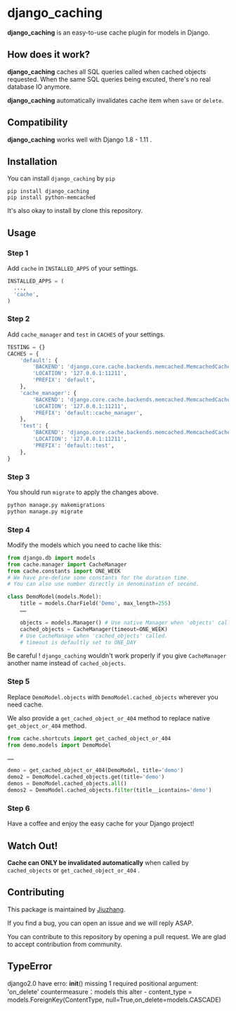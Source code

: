 # django_caching

**django_caching** is an easy-to-use cache plugin for models in Django.

## How does it work?

**django_caching** caches all SQL queries called when cached objects requested. When the same SQL queries being excuted, there's no real database IO anymore.

**django_caching** automatically invalidates cache item when `save` or `delete`. 

## Compatibility

**django_caching** works well with Django 1.8 - 1.11 .

## Installation

You can install `django_caching` by `pip`

```shell
pip install django_caching
pip install python-memcached
```

It's also okay to install by clone this repository.

## Usage

### Step 1

Add `cache` in `INSTALLED_APPS` of your settings.

```python
INSTALLED_APPS = (
  ...,
  'cache',
)
```

### Step 2

Add `cache_manager` and `test` in `CACHES` of your settings.

```python
TESTING = {}
CACHES = {
    'default': {
        'BACKEND': 'django.core.cache.backends.memcached.MemcachedCache',
        'LOCATION': '127.0.0.1:11211',
        'PREFIX': 'default',
    },
    'cache_manager': {
        'BACKEND': 'django.core.cache.backends.memcached.MemcachedCache',
        'LOCATION': '127.0.0.1:11211',
        'PREFIX': 'default::cache_manager',
    },
    'test': {
        'BACKEND': 'django.core.cache.backends.memcached.MemcachedCache',
        'LOCATION': '127.0.0.1:11211',
        'PREFIX': 'default::test',
    },
}
```

### Step 3

You should run `migrate` to apply the changes above.

```sh
python manage.py makemigrations
python manage.py migrate
```

### Step 4

Modify the models which you need to cache like this:

```python
from django.db import models
from cache.manager import CacheManager
from cache.constants import ONE_WEEK
# We have pre-define some constants for the duration time.
# You can also use number directly in denomination of second.

class DemoModel(models.Model):
    title = models.CharField('Demo', max_length=255)
    ……

    objects = models.Manager() # Use native Manager when 'objects' called 
    cached_objects = CacheManager(timeout=ONE_WEEK)
    # Use CacheManage when 'cached_objects' called.
    # timeout is defaultly set to ONE_DAY
```

Be careful ! `django_caching` wouldn't work properly if you give `CacheManager` another name instead of `cached_objects`.

### Step 5

Replace `DemoModel.objects` with `DemoModel.cached_objects` wherever you need cache.

We also provide a `get_cached_object_or_404` method to replace native `get_object_or_404` method.

```python
from cache.shortcuts import get_cached_object_or_404
from demo.models import DemoModel

……

demo = get_cached_object_or_404(DemoModel, title='demo')
demo2 = DemoModel.cached_objects.get(title='demo')
demos = DemoModel.cached_objects.all()
demos2 = DemoModel.cached_objects.filter(title__icontains='demo')
```

### Step 6

Have a coffee and enjoy the easy cache for your Django project!



## Watch Out!

**Cache can ONLY be invalidated automatically** when called by `cached_objects` or `get_cached_object_or_404` .



## Contributing

This package is maintained by [Jiuzhang](http://www.jiuzhang.com).

If you find a bug, you can open an issue and we will reply ASAP.

You can contribute to this repository by opening a pull request. We are glad to accept contribution from community.

## TypeError
  django2.0 have erro: __init__() missing 1 required positional argument: 'on_delete'
  countermeasure：models this alter - content_type = models.ForeignKey(ContentType, null=True,on_delete=models.CASCADE)
  


